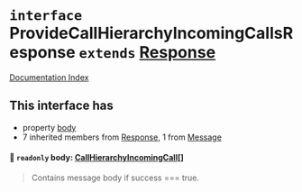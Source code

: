 # `interface` ProvideCallHierarchyIncomingCallsResponse `extends` [Response](../interface.Response/README.md)

[Documentation Index](../README.md)

## This interface has

- property [body](#-readonly-body-callhierarchyincomingcall)
- 7 inherited members from [Response](../interface.Response/README.md), 1 from [Message](../interface.Message/README.md)


#### 📄 `readonly` body: [CallHierarchyIncomingCall](../interface.CallHierarchyIncomingCall.2/README.md)\[]

> Contains message body if success === true.



